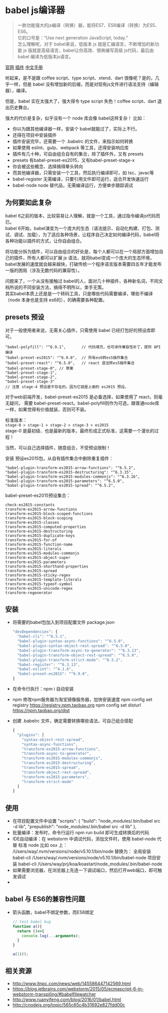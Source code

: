 
<meta http-equiv="content-type" content="text/html; charset=UTF-8">

<link href="css/markdown7.css" media="all" rel="stylesheet" type="text/css" />

<link rel="stylesheet" href="css/prettify.css" />

<script src="http://apps.bdimg.com/libs/jquery/2.0.3/jquery.min.js"></script>

<script src="js/prettify.js"></script>  

# babel js编译器

>一款功能强大的js编译（转换）器，能将ES7、ES6编译（转换）为ES5、ES6。  
它的口号是：“Use next generation JavaScript, today.”  
怎么理解呢，对于 babel来说，低版本 js 就是汇编语言，不断增加的新功能 js 版就是高级语言，babel让你高效、很爽编写高级 js代码，最后由 babel 编译为低版本js语言。  

[官网](http://babeljs.io/)
[插件](http://babeljs.io/docs/plugins/)
[中文手册](https://github.com/thejameskyle/babel-handbook/blob/master/translations/zh-Hans/README.md)

听起来，是不是跟 coffee script、type script、xtend、dart 很像呢？是的，几乎一样，但是 babel 没有增加新的后缀，而是对现有js文件进行语法支持（编辑器），编译。

但是，babel 实在太强大了，强大得令 type script 失色！coffee script、dart 退出历史舞台。

强大的代价是复杂，似乎没有一个 node 库会像 babel这样复杂！
比如：

- 你以为跟其他编译器一样，安装个 babel就能过了，实际上不行。
- 还得在项目中安装插件
- 插件安装完毕，还需要一个 .babelrc 的文件，来指示如何转换
- 如果使用 eslint、gulp、webpack 等工具，还得安装响应库
- 插件有几十种，可自由组合自有的集合，除了插件外，又有 presets
- presets 有babel-preset-es2015，又有babel-preset-stage-x
- 你会被这些概念、选择搞得晕头转向
- 而其他编译器，只需安装一个工具，然后执行编译即可，如 tsc、javac等
- babel-register 无需编译，只要引用文件即可运行，适合开发快速运行
- babel-node node 替代品，无需编译运行，方便单步跟踪调试

## 为何要如此复杂

babel 6之前的版本，比较容易让人理解，就是一个工具，通过指令编译js代码而已。  
babel 6开始，babel演变为一个庞大的生态（语法提示、自动化构建、打包、测试、调试、加载），为了适应各种场景，让程序自己决定如何编译代码，babel将各种功能以插件的方式，让你自由组合。

将功能分拆为插件，可以自由组合的好处是，每个人都可以在一个局部方面增加自己的插件，所有人都可以扩展 js 语法，就将babel变成一个庞大的生态环境，babel发展的速度就会越来越快，打破传统一个程序语言版本需要四五年才能发布一版的困局（涉及无数代码的兼容性）。

问题来了，一个从没有接触过 babel的人，面对几十种插件，各种新名词，不同文档所说的不同安装方法，搞得不明所以，束手无策。  
其实babel本质上还是是一个转码工具，只是哪些代码需要编译，哪些不编译（node 本身也是支持 es6的），的确需要各种配置。  

## presets 预设

对于一般使用者来说，无需关心插件，只需使用 babel 已经打包好的预设库即可。

```
"babel-polyfill": "^6.9.1",       // 代码填充，也可译作兼容性补丁，提供 API编译
"babel-preset-es2015": "^6.9.0",  // 所有es6转es5插件集合
"babel-preset-react": "^6.5.0",   // react 语法转es5插件集合
"babel-preset-stage-0", // 草案
"babel-preset-stage-1",
"babel-preset-stage-2",
"babel-preset-stage-3"
// 注意 stage-4 预设是不存在的，因为它就是上面的 es2015 预设。

```

对于web前端开发，babel-preset-es2015 是必备选择，如果使用了 react，则毫无疑问， 需要 babel-preset-react。babel-polyfill则作为可选，跟普通node库一样，如果觉得有价值就装，否则可不装。

标准版本：  
`stage-0 > stage-1 > stage-2 > stage-3 > es2015`  
stage-0 是最初级、也是最新的版本，最终形成正式标准，这需要一个漫长的过程！

当然，可以自己选择插件，随意组合，不受预设限制！

安装 预设es2015包，从自有插件集合中删除重复插件：

```
"babel-plugin-transform-es2015-arrow-functions": "^6.5.2",
"babel-plugin-transform-es2015-destructuring": "^6.3.15",
"babel-plugin-transform-es2015-modules-commonjs": "^6.3.16",
"babel-plugin-transform-es2015-parameters": "^6.5.0",
"babel-plugin-transform-es2015-spread": "^6.5.2",
```

babel-preset-es2015预设集合：

```
check-es2015-constants
transform-es2015-arrow-functions
transform-es2015-block-scoped-functions
transform-es2015-block-scoping
transform-es2015-classes
transform-es2015-computed-properties
transform-es2015-destructuring
transform-es2015-duplicate-keys
transform-es2015-for-of
transform-es2015-function-name
transform-es2015-literals
transform-es2015-modules-commonjs
transform-es2015-object-super
transform-es2015-parameters
transform-es2015-shorthand-properties
transform-es2015-spread
transform-es2015-sticky-regex
transform-es2015-template-literals
transform-es2015-typeof-symbol
transform-es2015-unicode-regex
transform-regenerator
```

## 安装

- 将需要的babel包加入到项目配置文件
  package.json
  ``` js
  "devDependencies": {
    "babel-cli": "^6.5.1",
    "babel-plugin-syntax-async-functions": "^6.5.0",
    "babel-plugin-syntax-object-rest-spread": "^6.5.0",
    "babel-plugin-transform-async-to-generator": "^6.3.13",
    "babel-plugin-transform-object-rest-spread": "^6.5.0",
    "babel-plugin-transform-strict-mode": "^6.5.2",
    "babel-register": "^6.3.13",
    "babel-eslint": "^4.1.6",
    "babel-preset-es2015": "^6.9.0",
  }
  
  ```

- 在命令行执行：npm i 自动安装
- npm 修改npm服务器为淘宝镜像服务器，加快安装速度
  npm config set registry https://registry.npm.taobao.org
  npm config set disturl https://npm.taobao.org/dist
- 创建 .babelrc 文件，确定需要转换哪些语法，可自己组合搭配
  ``` js
  {
    "plugins": [
      "syntax-object-rest-spread",
      "syntax-async-functions",
      "transform-es2015-arrow-functions",
      "transform-async-to-generator",
      "transform-es2015-modules-commonjs",
      "transform-es2015-destructuring",
      "transform-es2015-spread",
      "transform-object-rest-spread",
      "transform-es2015-parameters",
      "transform-strict-mode"
    ]
  }
  
  ```

## 使用

- 在项目配置文件中设置
  "scripts": {
    "build": "node_modules/.bin/babel src -d lib",
    "prepublish": "node_modules/.bin/babel src -d lib"
  },
- 批量编译：发布时，命令行运行 npm run build 即可生成转换后的代码
- IDE自动编译：在 webstorm 中调试代码，添加文件时，使用 babel-node 代替 标准 node
  比如 osx 上：
  /Users/way/.nvm/versions/node/v5.10.1/bin/node
  替换为：
  全局安装 babel-cli
  /Users/way/.nvm/versions/node/v5.10.1/bin/babel-node
  项目安装 babel-cli
  /Users/way/prj/koa/koastart/node_modules/.bin/babel-node
- 如果需要浏览器，在浏览器上先连一下调试端口，然后打开web端口，即可触发调试
- 

## babel 与 ES6的兼容性问题

- 箭头函数，babel不绑定参数，而ES6绑定
  ``` js
  // test babel bug
  function a(){
    return ()=>{
      console.log(...arguments);
    }
  }

  a(1)();
  ```

## 相关资源

- http://www.itnpc.com/news/web/145586447142569.html
- https://blog.jetbrains.com/webstorm/2015/05/ecmascript-6-in-webstorm-transpiling/#babelfilewatcher
- http://www.ruanyifeng.com/blog/2016/01/babel.html
- http://cnodejs.org/topic/565c65c4b31692e827fdd00c
